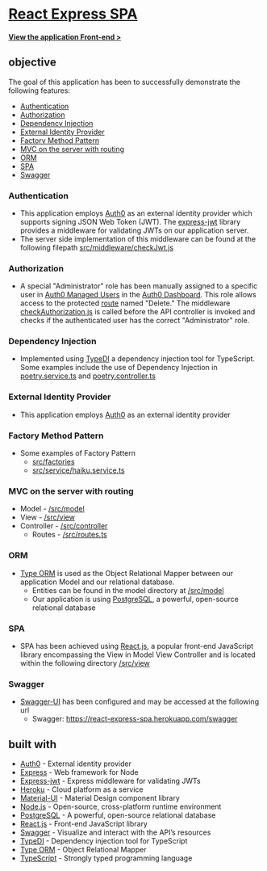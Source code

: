 <!-- TITLE -->
# [React Express SPA](https://react-express-spa.herokuapp.com) 
#### [View the application Front-end >](https://react-express-spa.herokuapp.com)

<!-- Objective -->
## objective
The goal of this application has been to successfully demonstrate the following features:
* [Authentication](#authentication)
* [Authorization](#authorization)
* [Dependency Injection](#dependency-injection)
* [External Identity Provider](#external-identity-provider)
* [Factory Method Pattern](#factory-method-pattern)
* [MVC on the server with routing](#mvc-on-the-server-with-routing)
* [ORM](#orm)
* [SPA](#spa)
* [Swagger](#swagger)

### Authentication
* This application employs [Auth0](https://github.com/auth0/nextjs-auth0) as an external identity provider
  which supports signing JSON Web Token (JWT). The [express-jwt](https://github.com/auth0/express-jwt) library provides
  a middleware for validating JWTs on our application server.
* The server side implementation of this middleware can be found at the following filepath
  [src/middleware/checkJwt.js](./src/middleware/checkJwt.js)

### Authorization
* A special "Administrator" role has been manually assigned to a specific user in [Auth0 Managed Users](https://auth0.com/docs/users)
  in the [Auth0 Dashboard](https://auth0.com/docs/get-started/dashboard). This role allows access to the protected
  [route](./src/routes.ts) named "Delete." The middleware [checkAuthorization.js](./src/middleware/checkAuthorization.js)
  is called before the API controller is invoked and checks if the authenticated user has the correct "Administrator" role.

### Dependency Injection
* Implemented using [TypeDI](https://github.com/typestack/typedi) a dependency injection tool for TypeScript.
  Some examples include the use of Dependency Injection in
  [poetry.service.ts](./src/service/poetry.service.ts) and
  [poetry.controller.ts](./src/controller/poetry.controller.ts)

### External Identity Provider
* This application employs [Auth0](https://github.com/auth0/nextjs-auth0) as an external identity provider

### Factory Method Pattern
* Some examples of Factory Pattern 
  * [src/factories](./src/factories)
  * [src/service/haiku.service.ts](./src/service/haiku.service.ts)

### MVC on the server with routing
* Model - [/src/model](./src/model)
* View - [/src/view](./src/view)
* Controller - [/src/controller](./src/controller)
  * Routes - [/src/routes.ts](./src/routes.ts)

### ORM
* [Type ORM](https://typeorm.io) is used as the Object Relational Mapper between our application Model
and our relational database.
  * Entities can be found in the model directory at [/src/model](./src/model)
  * Our application is using [PostgreSQL](https://www.postgresql.org), a powerful, open-source relational database

### SPA
* SPA has been achieved using [React.js](https://reactjs.org), a popular front-end JavaScript library
  encompassing the View in Model View Controller and is located within the following directory [/src/view](./src/view)

### Swagger
* [Swagger-UI](https://github.com/swagger-api/swagger-ui) has been configured and may be accessed at the following url 
  * Swagger: https://react-express-spa.herokuapp.com/swagger
  
## built with
* [Auth0](https://github.com/auth0/nextjs-auth0) - External identity provider
* [Express](https://github.com/expressjs/express) - Web framework for Node
* [Express-jwt](https://github.com/auth0/express-jwt) - Express middleware for validating JWTs
* [Heroku](https://heroku.com) - Cloud platform as a service
* [Material-UI](https://mui.com) - Material Design component library
* [Node.js](https://nodejs.org/en/) - Open-source, cross-platform runtime environment
* [PostgreSQL](https://www.postgresql.org) - A powerful, open-source relational database
* [React.js](https://reactjs.org) - Front-end JavaScript library
* [Swagger](https://github.com/swagger-api) - Visualize and interact with the API’s resources
* [TypeDI](https://github.com/typestack/typedi) -  Dependency injection tool for TypeScript
* [Type ORM](https://typeorm.io) - Object Relational Mapper
* [TypeScript](https://www.typescriptlang.org) - Strongly typed programming language
